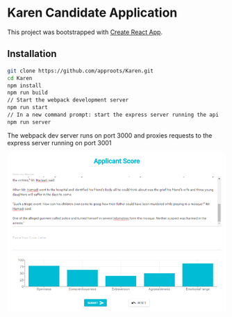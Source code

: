 # Karen Candidate Application

This project was bootstrapped with [Create React App](https://github.com/facebookincubator/create-react-app).

## Installation

```sh
git clone https://github.com/approots/Karen.git
cd Karen
npm install
npm run build
// Start the webpack development server
npm run start
// In a new command prompt: start the express server running the api
npm run server
```

The webpack dev server runs on port 3000 and proxies requests to the express server running on port 3001

![Screen shot](https://raw.githubusercontent.com/approots/Karen/master/screen.png)

